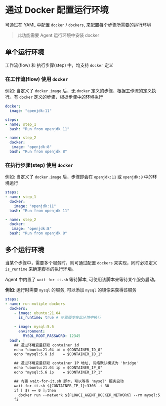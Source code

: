 # 通过 Docker 配置运行环境

可通过在 YAML 中配置 `docker` / `dockers`, 来配置每个步骤所需要的运行环境

> 此功能需要 Agent 运行环境中安装 docker

## 单个运行环境

工作流(flow) 和 执行步骤(step) 中，均支持 `docker` 定义

### 在工作流(flow) 使用 `docker`

例如: 当定义了 `docker.image` 后，无 `docker` 定义的步骤，根据工作流的定义执行。有 `docker` 定义的步骤，根据步骤中的环境执行

```yaml
docker:
  image: "openjdk:11"

steps:
- name: step_1
  bash: "Run from openjdk 11"

- name: step_2
  docker:
   image: "openjdk:8"
  bash: "Run from openjdk 8"

```

### 在执行步骤(step) 使用 `docker`

例如: 当定义了 `docker.image` 后，步骤即会在 `openjdk:11` 或 `openjdk:8` 中的环境运行

```yaml
steps:
- name: step_1
  docker:
    image: "openjdk:11"
  bash: "Run from openjdk 11"

- name: step_2
  docker:
   image: "openjdk:8"
  bash: "Run from openjdk 8"

```


## 多个运行环境

当某个步骤中，需要多个服务时，则可通过配置 `dockers` 来实现，同时必须定义 `is_runtime` 来确定脚本的执行环境。

Agent 中内置了 `wait-for-it.sh` 等待脚本, 可使用该脚本来等待某个服务启动。

__例如__: 运行时需要 `mysql` 的服务, 可以添加 `mysql` 的镜像来获得该服务

```yaml
steps:
- name: run mutiple dockers
  dockers:
    - image: ubuntu:21.04
      is_runtime: true # 步骤脚本在此环境中执行
      
    - image: mysql:5.6
      environment:
        MYSQL_ROOT_PASSWORD: 12345
  bash: |
    ## 通过环境变量获取 container id
    echo "ubuntu:21.04 id = $CONTAINER_ID_0"
    echo "mysql:5.6 id    = $CONTAINER_ID_1"

    ## 通过环境变量获取 container IP 地址, 网络默认模式为 'bridge'
    echo "ubuntu:21.04 ip = $CONTAINER_IP_0"
    echo "mysql:5.6 ip    = $CONTAINER_IP_1"

    ## 内置 wait-for-it.sh 脚本，可以等待 'mysql' 服务启动
    wait-for-it.sh ${CONTAINER_IP_1}:3306 -t 30
    if [ $? == 0 ];then
      docker run --network ${FLOWCI_AGENT_DOCKER_NETWORK} --rm mysql:5.6 mysql -h${CONTAINER_IP_1} -uroot -p12345 mysql -e "select * from user"
    fi
```